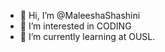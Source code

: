 - 👋 Hi, I’m @MaleeshaShashini
- 👀 I’m interested in CODING
- 🌱 I’m currently learning at OUSL.


<!---
MaleeshaShashini/MaleeshaShashini is a ✨ special ✨ repository because its `README.md` (this file) appears on your GitHub profile.
You can click the Preview link to take a look at your changes.
--->
